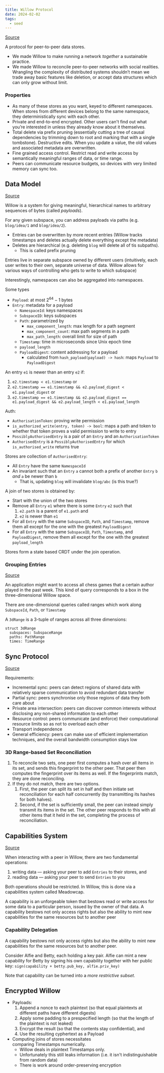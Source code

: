 ```yaml
---
title: Willow Protocol
date: 2024-02-02
tags:
  - seed
---
```

[Source](https://willowprotocol.org/)

A protocol for peer-to-peer data stores.

- We made Willow to make running a network _together_ a sustainable practice.
- We made Willow to reconcile peer-to-peer networks with social realities. Wrangling the complexity of distributed systems shouldn’t mean we trade away basic features like deletion, or accept data structures which can only grow without limit.

### Properties
- As many of these stores as you want, keyed to different namespaces. When stores from different devices belong to the same namespace, they deterministically sync with each other.
- Private and end-to-end encrypted. Other users can't find out what you’re interested in unless they already know about it themselves.
- Total delete via prefix pruning (essentially cutting a tree of causal dependencies by trimming down to root and marking that with a single tombstone). Destructive edits. When you update a value, the old values and associated metadata are overwritten.
- Fine grained access control. Restrict read and write access by semantically meaningful ranges of data, or time range.
- Peers can communicate resource budgets, so devices with very limited memory can sync too.

## Data Model
[Source](https://willowprotocol.org/specs/data-model/index.html#data_model)

Willow is a system for giving meaningful, hierarchical names to arbitrary sequences of bytes (called _payloads_).

For any given subspace, you can address payloads via paths (e.g. `blog/idea/1` and `blog/idea/2`).
- Entries can be overwritten by more recent entries (Willow tracks timestamps and deletes actually delete everything except the metadata)
- Deletes are hierarchical (e.g. deleting `blog` will delete all of tis subpaths).
	- This is called prefix pruning

Entries live in separate subspace owned by different users (intuitively, each user writes to their own, separate universe of data. Willow allows for various ways of controlling who gets to write to which subspace)

Interestingly, namespaces can also be aggregated into namespaces.

Some types
- `Payload`: at most $2^{64}-1$ bytes
- `Entry`: metadata for a payload
	- `NamespaceId`: keys namespaces
	- `SubspaceID`: keys subspaces
	- `Path`: parametrized by
		- `max_component_length`: max length for a path segment
		- `max_component_count`: max path segments in a path
		- `max_path_length`: overall limit for size of path
	- `Timestamp`: time in microseconds since Unix epoch time
	- `payload_length`
	- `PayloadDigest`: content addressing for a payload
		- calculated from `hash_payload(payload) -> hash`: maps `Payload` to `PayloadDigest`

An entry `e1` is newer than an entry `e2` if:
1. `e2.timestamp < e1.timestamp` or
2. `e2.timestamp == e1.timestamp && e2.payload_digest < e1.payload_digest` or
3. `e2.timestamp == e1.timestamp && e2.payload_digest == e1.payload_digest && e2.payload_length < e1.payload_length`

Auth:
- `AuthorisationToken`: proving write permission
- `is_authorized_write(entry, token) -> bool`: maps a path and token to whether that token proves a valid permission to write to entry
- `PossiblyAuthorisedEntry` is a pair of an `Entry` and an `AuthorisationToken`
- `AuthorisedEntry` is a `PossiblyAuthorisedEntry` for which `is_authorised_write` returns true

Stores are collection of `AuthorisedEntry`:
- All `Entry` have the same `NamespaceId`
- An invariant such that an `Entry` `a` cannot both a prefix of another `Entry` `b` _and_ `a` be newer than `b`
	- That is, updating `blog` will invalidate `blog/abc` (is this true?)

A join of two stores is obtained by:
- Start with the union of the two stores
- Remove all `Entry` `e1` where there is some `Entry` `e2` such that
	1. `e2.path` is a parent of  `e1.path` and
	2. `e2` is newer than `e1`
- For all `Entry` with the same `SubspaceID`, `Path`, and `Timestamp`, remove them all except for the one with the greatest `PayloadDigest`
- For all `Entry` with the same `SubspaceID`, `Path`, `Timestamp`, and `PayloadDigest`, remove them all except for the one with the greatest `payload_length`

Stores form a state based CRDT under the join operation.

### Grouping Entries
[Source](https://willowprotocol.org/specs/grouping-entries/index.html#grouping_entries)

An application might want to access all chess games that a certain author played in the past week. This kind of query corresponds to a box in the three-dimensional Willow space.

There are one-dimensional queries called ranges which work along `SubspaceId`, `Path`, or `Timestamp`

A `3dRange` is a 3-tuple of ranges across all three dimensions:

```
struct 3dRange
  subspaces: SubspaceRange
  paths: PathRange
  times: TimeRange
```

## Sync Protocol
[Source](https://willowprotocol.org/specs/sync/index.html#sync)

Requirements:
- Incremental sync: peers can detect regions of shared data with relatively sparse communication to avoid redundant data transfer
- Partial sync: peers synchronise only those regions of data they both care about
- Private area intersection: peers can discover common interests without disclosing any non-shared information to each other
- Resource control: peers communicate (and enforce) their computational resource limits so as not to overload each other
- Transport independence
- General efficiency: peers can make use of efficient implementation techniques, and the overall bandwidth consumption stays low

### 3D Range-based Set Reconciliation

1. To reconcile two sets, one peer first computes a hash over all items in its set, and sends this fingerprint to the other peer. That peer then computes the fingerprint over its items as well. If the fingerprints match, they are done reconciling.
2. If they do not match, there are two options.
	1. First, the peer can split its set in half and then initiate set reconciliation for each half concurrently (by transmitting its hashes for both halves).
	2. Second, if the set is sufficiently small, the peer can instead simply transmit its items in the set. The other peer responds to this with all other items that it held in the set, completing the process of reconciliation.

## Capabilities System
[Source](https://willowprotocol.org/specs/meadowcap/index.html#meadowcap)

When interacting with a peer in Willow, there are two fundamental operations:
1. writing data — asking your peer to add `Entries` to their stores, and
2. reading data — asking your peer to send `Entries` to you

Both operations should be restricted. In Willow, this is done via a capabilities system called Meadowcap.

A capability is an unforgeable token that bestows read or write access for some data to a particular person, issued by the owner of that data. A capability bestows not only access rights but also the ability to mint new capabilities for the same resources but to another peer

### Capability Delegation

A capability bestows not only access rights but also the ability to mint new capabilities for the same resources but to another peer.

Consider Alfie and Betty, each holding a key pair. Alfie can mint a new capability for Betty by signing his own capability together with her public key: `sign(capability + betty.pub_key, alfie.priv_key)`

Note that capability can be turned into a *more restrictive subset*.

## Encrypted Willow

- Payloads:
	1. Append a nonce to each plaintext (so that equal plaintexts at different paths have different digests)
	2. Apply some padding to a prespecified length (so that the length of the plaintext is not leaked)
	3. Encrypt the result (so that the contents stay confidential), and
	4. Use the resulting cyphertext as a Payload
- Computing joins of stores necessitates comparing Timestamps numerically.
	- Willow deals in plaintext Timestamps only.
	- Unfortunately this still leaks information (i.e. it isn't indistinguishable from random data)
	- There is work around order-preserving encryption